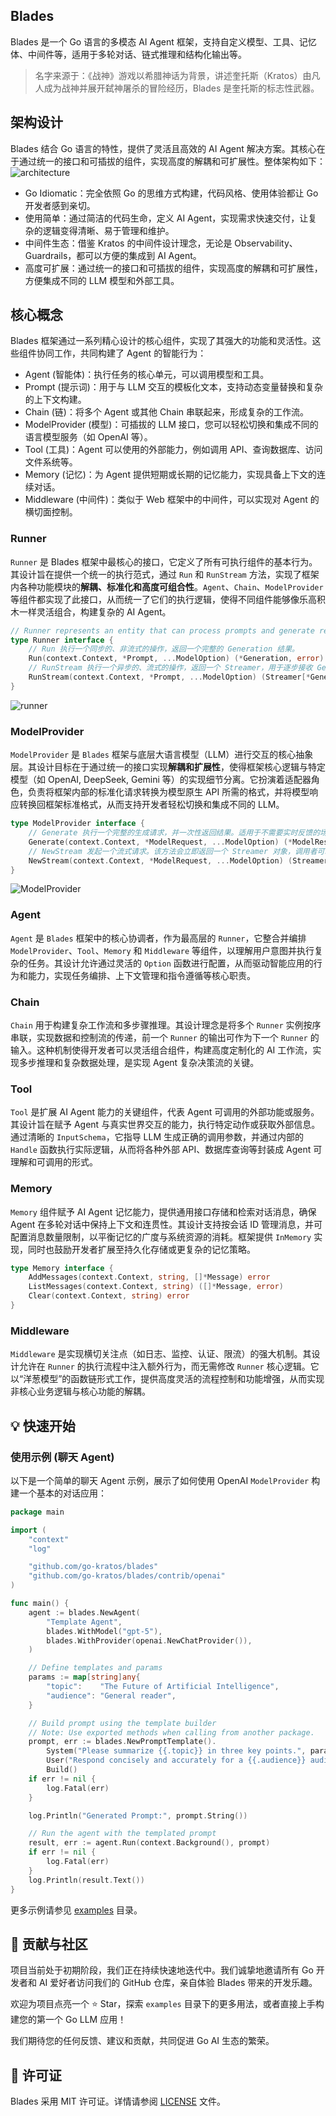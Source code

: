 ## Blades
Blades 是一个 Go 语言的多模态 AI Agent 框架，支持自定义模型、工具、记忆体、中间件等，适用于多轮对话、链式推理和结构化输出等。
> 名字来源于：《战神》游戏以希腊神话为背景，讲述奎托斯（Kratos）由凡人成为战神并展开弑神屠杀的冒险经历，Blades 是奎托斯的标志性武器。

## 架构设计
Blades 结合 Go 语言的特性，提供了灵活且高效的 AI Agent 解决方案。其核心在于通过统一的接口和可插拔的组件，实现高度的解耦和可扩展性。整体架构如下：
![architecture](./docs/images/architecture.png)

- Go Idiomatic：完全依照 Go 的思维方式构建，代码风格、使用体验都让 Go 开发者感到亲切。
- 使用简单：通过简洁的代码生命，定义 AI Agent，实现需求快速交付，让复杂的逻辑变得清晰、易于管理和维护。
- 中间件生态：借鉴 Kratos 的中间件设计理念，无论是 Observability、Guardrails，都可以方便的集成到 AI Agent。
- 高度可扩展：通过统一的接口和可插拔的组件，实现高度的解耦和可扩展性，方便集成不同的 LLM 模型和外部工具。

## 核心概念
Blades 框架通过一系列精心设计的核心组件，实现了其强大的功能和灵活性。这些组件协同工作，共同构建了 Agent 的智能行为：

* Agent (智能体)：执行任务的核心单元，可以调用模型和工具。
* Prompt (提示词)：用于与 LLM 交互的模板化文本，支持动态变量替换和复杂的上下文构建。
* Chain (链)：将多个 Agent 或其他 Chain 串联起来，形成复杂的工作流。
* ModelProvider (模型)：可插拔的 LLM 接口，您可以轻松切换和集成不同的语言模型服务（如 OpenAI 等）。
* Tool (工具)：Agent 可以使用的外部能力，例如调用 API、查询数据库、访问文件系统等。
* Memory (记忆)：为 Agent 提供短期或长期的记忆能力，实现具备上下文的连续对话。
* Middleware (中间件)：类似于 Web 框架中的中间件，可以实现对 Agent 的横切面控制。

### Runner
`Runner` 是 Blades 框架中最核心的接口，它定义了所有可执行组件的基本行为。其设计旨在提供一个统一的执行范式，通过 `Run` 和 `RunStream` 方法，实现了框架内各种功能模块的**解耦、标准化和高度可组合性**。`Agent`、`Chain`、`ModelProvider` 等组件都实现了此接口，从而统一了它们的执行逻辑，使得不同组件能够像乐高积木一样灵活组合，构建复杂的 AI Agent。

```go
// Runner represents an entity that can process prompts and generate responses.
type Runner interface {
    // Run 执行一个同步的、非流式的操作，返回一个完整的 Generation 结果。
    Run(context.Context, *Prompt, ...ModelOption) (*Generation, error)
	// RunStream 执行一个异步的、流式的操作，返回一个 Streamer，用于逐步接收 Generation 结果。
    RunStream(context.Context, *Prompt, ...ModelOption) (Streamer[*Generation], error)
}
```
![runner](docs/images/runner.png)


### ModelProvider
`ModelProvider` 是 `Blades` 框架与底层大语言模型（LLM）进行交互的核心抽象层。其设计目标在于通过统一的接口实现**解耦和扩展性**，使得框架核心逻辑与特定模型（如 OpenAI, DeepSeek, Gemini 等）的实现细节分离。它扮演着适配器角色，负责将框架内部的标准化请求转换为模型原生 API 所需的格式，并将模型响应转换回框架标准格式，从而支持开发者轻松切换和集成不同的 LLM。

```go
type ModelProvider interface {
    // Generate 执行一个完整的生成请求，并一次性返回结果。适用于不需要实时反馈的场景。
    Generate(context.Context, *ModelRequest, ...ModelOption) (*ModelResponse, error)
    // NewStream 发起一个流式请求。该方法会立即返回一个 Streamer 对象，调用者可以通过这个对象逐步接收模型生成的内容，适用于构建实时的、打字机效果的对话应用。
    NewStream(context.Context, *ModelRequest, ...ModelOption) (Streamer[*ModelResponse], error)
}
```
![ModelProvider](./docs/images/model.png)

### Agent
`Agent` 是 `Blades` 框架中的核心协调者，作为最高层的 `Runner`，它整合并编排 `ModelProvider`、`Tool`、`Memory` 和 `Middleware` 等组件，以理解用户意图并执行复杂的任务。其设计允许通过灵活的 `Option` 函数进行配置，从而驱动智能应用的行为和能力，实现任务编排、上下文管理和指令遵循等核心职责。

### Chain
`Chain` 用于构建复杂工作流和多步骤推理。其设计理念是将多个 `Runner` 实例按序串联，实现数据和控制流的传递，前一个 `Runner` 的输出可作为下一个 `Runner` 的输入。这种机制使得开发者可以灵活组合组件，构建高度定制化的 AI 工作流，实现多步推理和复杂数据处理，是实现 Agent 复杂决策流的关键。

### Tool
`Tool` 是扩展 AI Agent 能力的关键组件，代表 Agent 可调用的外部功能或服务。其设计旨在赋予 Agent 与真实世界交互的能力，执行特定动作或获取外部信息。通过清晰的 `InputSchema`，它指导 LLM 生成正确的调用参数，并通过内部的 `Handle` 函数执行实际逻辑，从而将各种外部 API、数据库查询等封装成 Agent 可理解和可调用的形式。

### Memory
`Memory` 组件赋予 AI Agent 记忆能力，提供通用接口存储和检索对话消息，确保 Agent 在多轮对话中保持上下文和连贯性。其设计支持按会话 ID 管理消息，并可配置消息数量限制，以平衡记忆的广度与系统资源的消耗。框架提供 `InMemory` 实现，同时也鼓励开发者扩展至持久化存储或更复杂的记忆策略。

```go
type Memory interface {
	AddMessages(context.Context, string, []*Message) error
	ListMessages(context.Context, string) ([]*Message, error)
	Clear(context.Context, string) error
}
```

### Middleware
`Middleware` 是实现横切关注点（如日志、监控、认证、限流）的强大机制。其设计允许在 `Runner` 的执行流程中注入额外行为，而无需修改 `Runner` 核心逻辑。它以“洋葱模型”的函数链形式工作，提供高度灵活的流程控制和功能增强，从而实现非核心业务逻辑与核心功能的解耦。

## 💡 快速开始

### 使用示例 (聊天 Agent)

以下是一个简单的聊天 Agent 示例，展示了如何使用 OpenAI `ModelProvider` 构建一个基本的对话应用：

```go
package main

import (
	"context"
	"log"

	"github.com/go-kratos/blades"
	"github.com/go-kratos/blades/contrib/openai"
)

func main() {
	agent := blades.NewAgent(
		"Template Agent",
		blades.WithModel("gpt-5"),
		blades.WithProvider(openai.NewChatProvider()),
	)

	// Define templates and params
	params := map[string]any{
		"topic":    "The Future of Artificial Intelligence",
		"audience": "General reader",
	}

	// Build prompt using the template builder
	// Note: Use exported methods when calling from another package.
	prompt, err := blades.NewPromptTemplate().
		System("Please summarize {{.topic}} in three key points.", params).
		User("Respond concisely and accurately for a {{.audience}} audience.", params).
		Build()
	if err != nil {
		log.Fatal(err)
	}

	log.Println("Generated Prompt:", prompt.String())

	// Run the agent with the templated prompt
	result, err := agent.Run(context.Background(), prompt)
	if err != nil {
		log.Fatal(err)
	}
	log.Println(result.Text())
}

```
更多示例请参见 [examples](./examples) 目录。

## 🤝 贡献与社区
项目当前处于初期阶段，我们正在持续快速地迭代中。我们诚挚地邀请所有 Go 开发者和 AI 爱好者访问我们的 GitHub 仓库，亲自体验 Blades 带来的开发乐趣。

欢迎为项目点亮一个 ⭐️ Star，探索 `examples` 目录下的更多用法，或者直接上手构建您的第一个 Go LLM 应用！

我们期待您的任何反馈、建议和贡献，共同促进 Go AI 生态的繁荣。


## 📄 许可证

Blades 采用 MIT 许可证。详情请参阅 [LICENSE](LICENSE) 文件。
